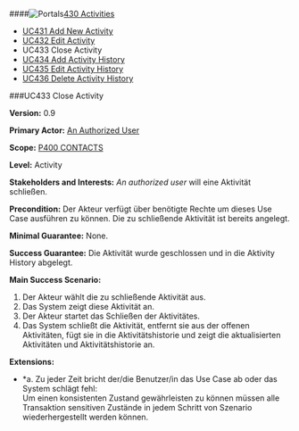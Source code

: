 ####![Portals](https://raw.github.com/massiveart/sulu-docs/master/use-cases/images/package-contacts.png)[430 Activities](https://github.com/massiveart/sulu-docs/tree/master/use-cases/p400/p430 "430 Activities")

* [UC431 Add New Activity](https://github.com/massiveart/sulu-docs/tree/master/use-cases/p400/p430/UC431.md "UC431 Add New Activity")
* [UC432 Edit Activity](https://github.com/massiveart/sulu-docs/tree/master/use-cases/p400/p430/UC432.md "UC432 Edit Activity")
* UC433 Close Activity
* [UC434 Add Activity History](https://github.com/massiveart/sulu-docs/tree/master/use-cases/p400/p434/UC434.md "UC434 Add Activity History")
* [UC435 Edit Activity History](https://github.com/massiveart/sulu-docs/tree/master/use-cases/p400/p430/UC435.md "UC435 Edit Activity History")
* [UC436 Delete Activity History](https://github.com/massiveart/sulu-docs/tree/master/use-cases/p400/p430/UC436.md "UC436 Delete Activity History")

###UC433 Close Activity

**Version:** 0.9
 
**Primary Actor:** [An Authorized User](https://github.com/massiveart/sulu-docs/tree/master/use-cases/actors.md "Actors") 

**Scope:** [P400 CONTACTS](https://github.com/massiveart/sulu-docs/tree/master/use-cases/p400-contacts "400 CONTACTS")

**Level:** Activity

**Stakeholders and Interests:** *An authorized user* will eine Aktivität schließen.
 
**Precondition:** Der Akteur verfügt über benötigte Rechte um dieses Use Case ausführen zu können. Die zu schließende Aktivität ist bereits angelegt.

**Minimal Guarantee:** None.

**Success Guarantee:** Die Aktivität wurde geschlossen und in die Aktivity History abgelegt.

**Main Success Scenario:** 

1. Der Akteur wählt die zu schließende Aktivität aus.
2. Das System zeigt diese Aktivität an.
3. Der Akteur startet das Schließen der Aktivitätes.
4. Das System schließt die Aktivität, entfernt sie aus der offenen Aktivitäten, fügt sie in die Aktivitätshistorie und zeigt die aktualisierten Aktivitäten und Aktivitätshistorie an.
 
**Extensions:**
* *a. Zu jeder Zeit bricht der/die Benutzer/in das Use Case ab oder das System schlägt fehl:	
Um einen konsistenten Zustand gewährleisten zu können müssen alle Transaktion sensitiven Zustände in jedem Schritt von Szenario wiederhergestellt werden können.